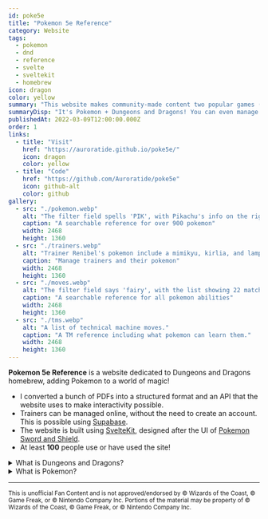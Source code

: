 ```yaml
---
id: poke5e
title: "Pokemon 5e Reference"
category: Website
tags:
  - pokemon
  - dnd
  - reference
  - svelte
  - sveltekit
  - homebrew
icon: dragon
color: yellow
summary: "This website makes community-made content two popular games (Pokemon, and Dungeons and Dragons) online and searchable."
summaryDisp: "It's Pokemon + Dungeons and Dragons! You can even manage your character's pokemon."
publishedAt: 2022-03-09T12:00:00.000Z
order: 1
links:
  - title: "Visit"
    href: "https://auroratide.github.io/poke5e/"
    icon: dragon
    color: yellow
  - title: "Code"
    href: "https://github.com/Auroratide/poke5e"
    icon: github-alt
    color: github
gallery:
  - src: "./pokemon.webp"
    alt: "The filter field spells 'PIK', with Pikachu's info on the right."
    caption: "A searchable reference for over 900 pokemon"
    width: 2468
    height: 1360
  - src: "./trainers.webp"
    alt: "Trainer Renibel's pokemon include a mimikyu, kirlia, and lampent."
    caption: "Manage trainers and their pokemon"
    width: 2468
    height: 1360
  - src: "./moves.webp"
    alt: "The filter field says 'fairy', with the list showing 22 matching moves."
    caption: "A searchable reference for all pokemon abilities"
    width: 2468
    height: 1360
  - src: "./tms.webp"
    alt: "A list of technical machine moves."
    caption: "A TM reference including what pokemon can learn them."
    width: 2468
    height: 1360
---
```


**Pokemon 5e Reference** is a website dedicated to Dungeons and Dragons homebrew, adding Pokemon to a world of magic!

* I converted a bunch of PDFs into a structured format and an API that the website uses to make interactivity possible.
* Trainers can be managed online, without the need to create an account. This is possible using [Supabase](https://supabase.com/).
* The website is built using [SvelteKit](https://kit.svelte.dev/), designed after the UI of [Pokemon Sword and Shield](https://swordshield.pokemon.com/en-us/).
* At least **100** people use or have used the site!

<details>
	<summary>What is Dungeons and Dragons?</summary>
	<p><a href="https://dnd.wizards.com/">Dungeons and Dragons</a> is a popular game where people act as characters in a world of magic to defeat evil. I like to think of it as _collaborative storytelling_, as the people playing essentially create the story of their characters' adventures. As an inherently creative game, the creation of <dfn>homebrew</dfn>, or custom content, is incredibly common, personalizing and expanding an already expressive universe.</p>
</details>

<details>
	<summary>What is Pokemon?</summary>
	<p><a href="https://www.pokemon.com/us/">Pokemon</a> is a series of games and shows where people collect powerful animals to battle each other. The community created an assortment of custom content for Dungeons and Dragons, including converting every single Pokemon into a useable monster.</p>
</details>

----------

<small>This is unofficial Fan Content and is not approved/endorsed by © Wizards of the Coast, © Game Freak, or © Nintendo Company Inc. Portions of the material may be property of © Wizards of the Coast, © Game Freak, or © Nintendo Company Inc.</small>

